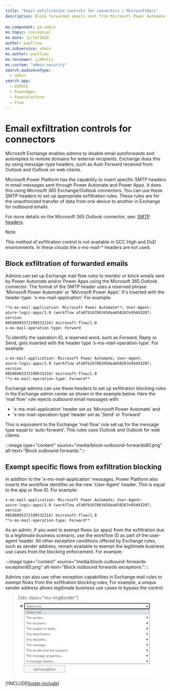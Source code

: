 ```yaml
---
title: "Email exfiltration controls for connectors | MicrosoftDocs"
description: Block forwarded emails sent from Microsoft Power Automate.

ms.component: pa-admin
ms.topic: conceptual
ms.date: 12/14/2020
author: paulliew
ms.subservice: admin
ms.author: paulliew
ms.reviewer: jimholtz
ms.custom: "admin-security"
search.audienceType: 
  - admin
search.app:
  - D365CE
  - PowerApps
  - Powerplatform
  - Flow
---
```

# Email exfiltration controls for connectors

 Microsoft Exchange enables admins to disable email autoforwards and autoreplies to remote domains for external recipients. Exchange does this by using message-type headers, such as Auto Forward received from Outlook and Outlook on web clients.  

Microsoft Power Platform has the capability to insert specific SMTP headers in email messages sent through Power Automate and Power Apps. It does this using Microsoft 365 Exchange/Outlook connectors. You can use these SMTP headers to set up appropriate exfiltration rules. These rules are for the unauthorized transfer of data from one device to another in Exchange for outbound emails.  

For more details on the Microsoft 365 Outlook connector, see: [SMTP headers](/connectors/office365/#smtp-headers). 

>[!NOTE]
>This method of exfiltration control is not available in GCC High and DoD environments.  In these clouds the x-ms-mail-* headers are not used.

## Block exfiltration of forwarded emails 

Admins can set up Exchange mail flow rules to monitor or block emails sent by Power Automate and/or Power Apps using the Microsoft 365 Outlook connector. The format of the SMTP header uses a reserved phrase ‘Microsoft Power Automate’ or ‘Microsoft Power Apps’. It's inserted with the header type: ‘x-ms-mail-application’. For example:

```
**x-ms-mail-application: Microsoft Power Automate**; User-Agent: 
azure-logic-apps/1.0 (workflow afa0fb167803450aa650267e95d43287; version 
08586093372199532216) microsoft-flow/1.0 
x-ms-mail-operation-type: Forward 
```

To identify the operation ID, a reserved word, such as Forward, Reply or Send, gets inserted with the header type ‘x-ms-mail-operation-type’. For example:

```
x-ms-mail-application: Microsoft Power Automate; User-Agent: 
azure-logic-apps/1.0 (workflow afa0fb167803450aa650267e95d43287; version 
08586093372199532216) microsoft-flow/1.0 
**x-ms-mail-operation-type: Forward**
```

Exchange admins can use these headers to set up exfiltration blocking rules in the Exchange admin center as shown in the example below. Here the ‘mail flow’ rule rejects outbound email messages with:  

- ‘x-ms-mail-application’ header set as ‘Microsoft Power Automate’ and
- ‘x-ms-mail-operation-type’ header set as ‘Send’ or ‘Forward’  

This is equivalent to the Exchange ‘mail flow’ rule set up for the message type equal to ‘auto-forward’.  This rules uses Outlook and Outlook for web clients. 

:::image type="content" source="media/block-outbound-forwards80.png" alt-text="Block outbound forwards.":::

## Exempt specific flows from exfiltration blocking

In addition to the ‘x-ms-mail-application’ messages, Power Platform also inserts the workflow identifier as the new ‘User-Agent’ header. This is equal to the app or flow ID. For example:

```
x-ms-mail-application: Microsoft Power Automate; User-Agent: 
azure-logic-apps/1.0 (workflow afa0fb167803450aa650267e95d43287; version 
08586093372199532216) microsoft-flow/1.0 
**x-ms-mail-operation-type: Forward**
```

As an admin, if you want to exempt flows (or apps) from the exfiltration due to a legitimate business scenario, use the workflow ID as part of the user-agent header. All other exception conditions offered by Exchange rules, such as sender address, remain available to exempt the legitimate business use cases from the blocking enforcement. For example:

:::image type="content" source="media/block-outbound-forwards-exception85.png" alt-text="Block outbound forwards exceptions.":::

Admins can also use other exception capabilities in Exchange mail rules to exempt flows from the exfiltration blocking rules, For example, a unique sender address allows legitimate business use cases to bypass the control. 

> [!div class="mx-imgBorder"] 
> ![Block outbound forwards exception list.](media/block-outbound-forwards-exception-list85.png "Block outbound forwards exception list")


[!INCLUDE[footer-include](../includes/footer-banner.md)]
